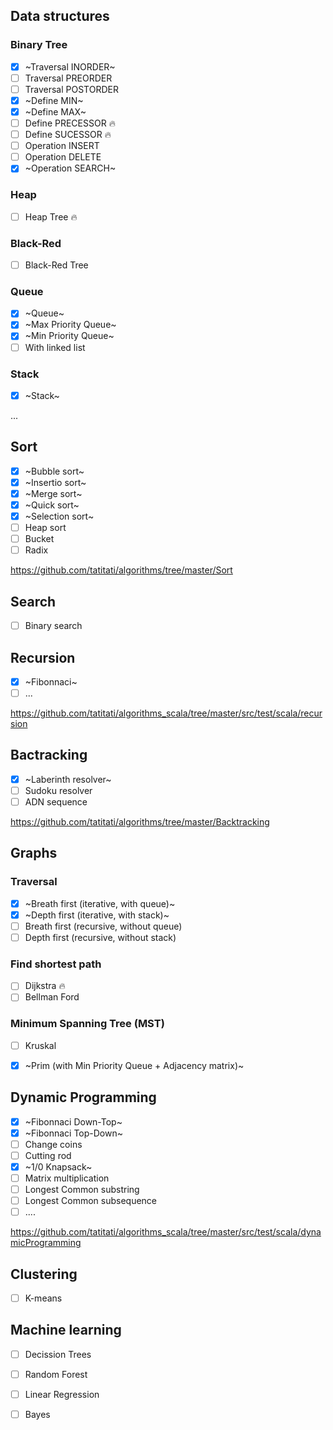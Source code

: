 ## Data structures
### Binary Tree
- [x] ~Traversal INORDER~
- [ ] Traversal PREORDER
- [ ] Traversal POSTORDER
- [x] ~Define MIN~
- [x] ~Define MAX~
- [ ] Define PRECESSOR :fire:
- [ ] Define SUCESSOR :fire:
- [ ] Operation INSERT
- [ ] Operation DELETE
- [x] ~Operation SEARCH~

### Heap
- [ ] Heap Tree :fire:

### Black-Red
- [ ] Black-Red Tree

### Queue
- [x] ~Queue~
- [x] ~Max Priority Queue~
- [x] ~Min Priority Queue~
- [ ] With linked list

### Stack
- [x] ~Stack~

 ...
 
## Sort

- [x] ~Bubble sort~
- [x] ~Insertio sort~
- [x] ~Merge sort~
- [x] ~Quick sort~
- [x] ~Selection sort~
- [ ] Heap sort
- [ ] Bucket
- [ ] Radix

https://github.com/tatitati/algorithms/tree/master/Sort

## Search

- [ ] Binary search

 
## Recursion
- [x] ~Fibonnaci~
- [ ] ...

https://github.com/tatitati/algorithms_scala/tree/master/src/test/scala/recursion

## Bactracking

- [x] ~Laberinth resolver~
- [ ] Sudoku resolver
- [ ] ADN sequence

https://github.com/tatitati/algorithms/tree/master/Backtracking

## Graphs
###   Traversal 
- [x] ~Breath first (iterative, with queue)~
- [x] ~Depth first (iterative, with stack)~
- [ ] Breath first (recursive, without queue)
- [ ] Depth first (recursive, without stack)
###   Find shortest path
- [ ] Dijkstra :fire:
- [ ] Bellman Ford
###   Minimum Spanning Tree (MST)
- [ ] Kruskal 
- [x] ~Prim (with Min Priority Queue + Adjacency matrix)~


## Dynamic Programming
- [x] ~Fibonnaci Down-Top~
- [x] ~Fibonnaci Top-Down~
- [ ] Change coins
- [ ] Cutting rod
- [x] ~1/0 Knapsack~
- [ ] Matrix multiplication
- [ ] Longest Common substring
- [ ] Longest Common subsequence
- [ ] ....

https://github.com/tatitati/algorithms_scala/tree/master/src/test/scala/dynamicProgramming

## Clustering

- [ ] K-means

## Machine learning

- [ ] Decission Trees
- [ ] Random Forest
- [ ] Linear Regression
- [ ] Bayes


